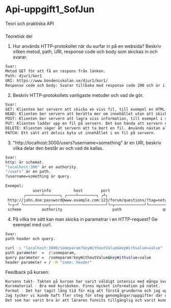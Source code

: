 # Api-uppgift1_SofJun

Teori och praktiska API

#####
Teoretisk del

1. Hur används HTTP-protokollet när du surfar in på en websida? Beskriv vilken metod, path, URI, response code och body som skickas in och svarar. 
```sh
Svar:
Metod GET för att få en respons från länken.  
Path: djur1/kor1
URI: https://www.bondeniskolan.se/djur1/kor1/
Response code och body: Svarar tillbaka med response code 200 och är i html. 
```
    
2. Beskriv HTTP-protokollets vanligaste metoder och vad de gör.
```sh
Svar:
GET: Klienten ber servern att skicka en viss fil, till exempel en HTML-sida eller en bild. Detta är det vanligaste HTTP-kommandot.
HEAD: Klienten ber servern att berätta mer om innehållet utan att skicka över det.
POST: Klienten ber servern att lagra viss information, till exempel i samband med uppladdning av fil eller då ett formulär skickas.
PUT: Klienten laddar upp en fil på servern. Det kan hända att servern nekar förfrågan.
DELETE: Klienten säger åt servern att ta bort en fil. Används nästan aldrig.
PATCH: Ett sätt att delvis byta ut innehållet i en fil på servern.
```
    
3. "http://localhost:3000/users?username=something" är en URI, beskriv vilka delar den består av och vad de kallas.
```sh
Svar:
http: är schemat.
"localhost:300" är en authority.
"/users" är en path.
?username=something är query.
     
Exempel:
            userinfo          host        port
        ┌───────┴───────┐ ┌────┴────────┐ ┌┴┐
 http://john.doe:password@www.example.com:123/forum/questions/?tag=networking&order=newest#top
 └─┬─┘ └───────────┬────────────────────────┘└─┬─────────────┘└────────┬──────────────────┘└┬─┘
 scheme         authority                      path                  query             fragment
```

 
4. På vilka tre sätt kan man skicka in parametrar i en HTTP-request? Ge exempel med curl.
```sh
Svar:
path header och query. 

curl -s "localhost:3000/someparam?keyWithoutValue&keyWithvalue=value" -H "some: header" | jq
path parameter  =  /:someparam,
query parameter =  /someparam?keyWithoutValue&keyWithvalue=value
header parameter = / -H "some: header"
```

Feedback på kursen: 
```sh
Kursens takt- Takten på kursen har varit väldigt intensiv med många övnings- & inlämningsuppgifter. För mycket information.
Kursmaterial - Bra med kursboken. Finns mycket information på nätet.  
Format - Det har tagit lång tid för mig att förstå grunderna och jag upplever upplägget som ganska så rörigt med många moment.
Jag tycker vi kunde haft fler steg för steg genomgångar/uppgifter där det förklarades exakt hur man skulle göra vissa moment. Jag upplevede även att detta inte riktigt var en kurs för nybörjare då jag har haft svårt att "hänga med" redan från första början. 
Det som har varit bra är att läraren funnits tillgänglig och varit kunnig inom ämnet. 
```

